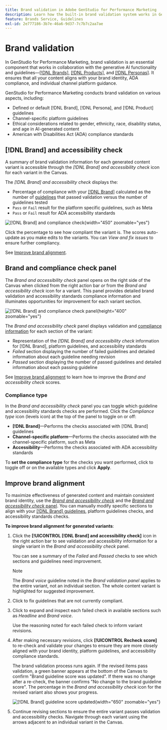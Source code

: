 ```yaml
---
title: Brand validation in Adobe GenStudio for Performance Marketing
description: Learn how the built-in brand validation system works in GenStudio for Performance Marketing.
feature: Brands Service, Guidelines
exl-id: 2e777186-3b7e-46a6-9d37-7c7b7c2aa7ae
---
```

# Brand validation

In GenStudio for Performance Marketing, brand validation is an essential component that works in collaboration with the generative AI functionality and guidelines—[[!DNL Brands]](/help/user-guide/guidelines/brands.md), [[!DNL Products]](/help/user-guide/guidelines/products.md), and [[!DNL Personas]](/help/user-guide/guidelines/personas.md). It ensures that all your content aligns with your brand identity, ADA compliance, and individual channel platform guidance.

GenStudio for Performance Marketing conducts brand validation on various aspects, including:

* Defined or default [!DNL Brand], [!DNL Persona], and [!DNL Product] guidelines
* Channel-specific platform guidelines
* Ethical considerations related to gender, ethnicity, race, disability status, and age in AI-generated content
* American with Disabilities Act (ADA) compliance standards

## [!DNL Brand] and accessibility check

A summary of brand validation information for each generated content variant is accessible through the _[!DNL Brand] and accessibility check_ icon for each variant in the Canvas.

The _[!DNL Brand] and accessibility check_ displays the:

* Percentage of compliance with your [[!DNL Brand]](brands.md) calculated as the number of [guidelines](overview.md) that passed validation versus the number of guidelines tested
* `Pass` or `Fail` result for the platform specific guidelines, such as Meta
* `Pass` or `Fail` result for ADA accessibility standards

![[!DNL Brand] and compliance check](/help/assets/brand-compliance-check.png){width="450" zoomable="yes"}

Click the percentage to see how compliant the variant is. The scores auto-update as you make edits to the variants. You can _View and fix issues_ to ensure further compliancy.

See [Improve brand alignment](#improve-brand-alignment).

## Brand and compliance check panel

The _Brand and accessibility check_ panel opens on the right side of the Canvas when clicked from the right action bar _or_ from the _Brand and accessibility check_ icon for a variant. This panel provides detailed brand validation and accessibility standards compliance information and illuminates opportunities for improvement for each variant section.

![[!DNL Brand] and compliance check panel](/help/assets/brand-validation-compliance.png){height="400" zoomable="yes"}

The _Brand and accessibility check_ panel displays validation and [compliance information](/help/user-guide/guidelines/overview.md#compliance) for each section of the variant:

* Representation of the _[!DNL Brand] and accessibility check_ information for [!DNL Brand], platform guidelines, and accessibility standards
* _Failed_ section displaying the number of failed guidelines and detailed information about each guideline needing revision
* _Passed_ section displaying the number of passed guidelines and detailed information about each passing guideline

See [Improve brand alignment](#improve-brand-alignment) to learn how to improve the _Brand and accessibility check_ scores.

### Compliance type

In the _Brand and accessibility check_ panel you can toggle which guideline and accessibility standards checks are performed. Click the _Compliance type_ icon (levels icon) at the top of the panel to toggle on or off:

* **[!DNL Brand]**—Performs the checks associated with [!DNL Brand] guidelines
* **Channel-specific platform**—Performs the checks associated with the channel-specific platform, such as Meta
* **Accessibility**—Performs the checks associated with ADA accessibility standards

To **set the compliance type** for the checks you want performed, click to toggle off or on the available types and click **Apply**.

## Improve brand alignment

To maximize effectiveness of generated content and maintain consistent brand identity, use the [_Brand and accessibility check_](#brand-and-accessibility-check) and the [_Brand and accessibility check_ panel](#brand-and-accessibility-check-panel). You can manually modify specific sections to align with your [[!DNL Brand] guidelines](brands.md), platform guidelines checks, and accessibility standards checks.

**To improve brand alignment for generated variants**:

1. Click the **[!UICONTROL [!DNL Brand] and accessibility check]** icon in the right action bar to see validation and accessibility information for a single variant in the _Brand and accessibility check_ panel.

   You can see a summary of the _Failed_ and _Passed_ checks to see which sections and guidelines need improvement.

   >[!NOTE]
   >
   > The _Brand voice_ guideline noted in the _Brand validation panel_ applies to the entire variant, not an individual section. The whole content variant is highlighted for suggested improvement.

1. Click to fix guidelines that are not currently compliant.
1. Click to expand and inspect each failed check in available sections such as _Headline_ and _Brand voice_.

   Use the reasoning noted for each failed check to inform variant revisions.

1. After making necessary revisions, click **[!UICONTROL Recheck score]** to re-check and validate your changes to ensure they are more closely aligned with your brand identity, platform guidelines, and accessibility compliance standards.

   The brand validation process runs again. If the revised items pass validation, a green banner appears at the bottom of the Canvas to confirm "Brand guideline score was updated". If there was no change after a re-check, the banner confirms "No change to the brand guideline score". The percentage in the _Brand and accessibility check_ icon for the revised variant also shows your progress.

   ![[!DNL Brand] guideline score updated](/help/assets/score-updated.png){width="650" zoomable="yes"}

1. Continue revising sections to ensure the entire variant passes validation and accessibility checks. Navigate through each variant using the arrows adjacent to an individual variant in the Canvas.

